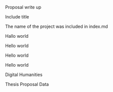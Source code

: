 Proposal write up

Include title

The name of the project was included in index.md


Hallo world

Hello world

Hello world

Hello world



Digital Humanities

Thesis Proposal Data
